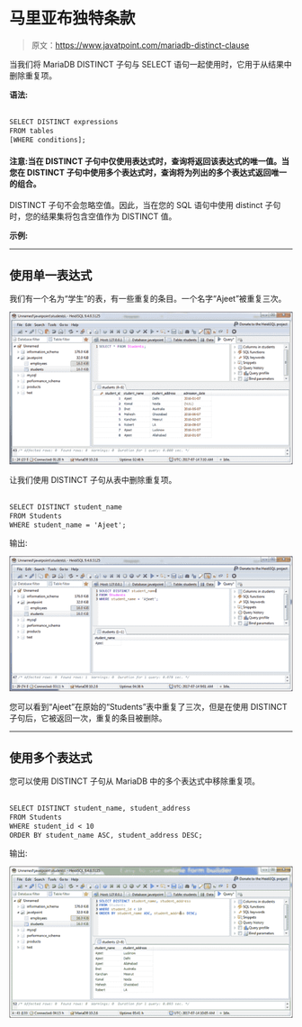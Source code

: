 # 马里亚布独特条款

> 原文：<https://www.javatpoint.com/mariadb-distinct-clause>

当我们将 MariaDB DISTINCT 子句与 SELECT 语句一起使用时，它用于从结果中删除重复项。

**语法:**

```

SELECT DISTINCT expressions
FROM tables
[WHERE conditions]; 

```

#### 注意:当在 DISTINCT 子句中仅使用表达式时，查询将返回该表达式的唯一值。当您在 DISTINCT 子句中使用多个表达式时，查询将为列出的多个表达式返回唯一的组合。
DISTINCT 子句不会忽略空值。因此，当在您的 SQL 语句中使用 distinct 子句时，您的结果集将包含空值作为 DISTINCT 值。

**示例:**

* * *

## 使用单一表达式

我们有一个名为“学生”的表，有一些重复的条目。一个名字“Ajeet”被重复三次。

![Mariadb Distinct clause 1](img/96085853231a10723826b9a6982affe5.png)

让我们使用 DISTINCT 子句从表中删除重复项。

```

SELECT DISTINCT student_name
FROM Students
WHERE student_name = 'Ajeet'; 

```

输出:

![Mariadb Distinct clause 2](img/32973859d4f5a76a81b181d6f58582a5.png)

您可以看到“Ajeet”在原始的“Students”表中重复了三次，但是在使用 DISTINCT 子句后，它被返回一次，重复的条目被删除。

* * *

## 使用多个表达式

您可以使用 DISTINCT 子句从 MariaDB 中的多个表达式中移除重复项。

```

SELECT DISTINCT student_name, student_address
FROM Students
WHERE student_id < 10
ORDER BY student_name ASC, student_address DESC;

```

输出:

![Mariadb Distinct clause 3](img/6205c8d1b1c8857835a11290a977fe8a.png)